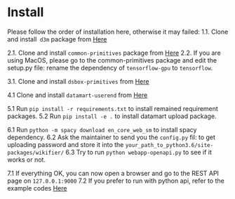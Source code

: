 # Install

Please follow the order of installation here, otherwise it may failed:
1.1. Clone and install` d3m` package from [Here](https://gitlab.com/datadrivendiscovery/d3m "link title")

2.1. Clone and install `common-primitives` package from [Here](https://gitlab.com/datadrivendiscovery/common-primitives "link title")
2.2. If you are using MacOS, please go to the common-primitives package and edit the setup.py file: rename the dependency of `tensorflow-gpu` to `tensorflow`.

3.1. Clone and install `dsbox-primitives` from  [Here](https://github.com/usc-isi-i2/dsbox-primitives "link title")

4.1 Clone and install `datamart-userend` from  [Here](https://github.com/usc-isi-i2/datamart-userend "link title")

5.1  Run `pip install -r requirements.txt` to install remained requirement packages.
5.2 Run `pip install -e .` to install datamart upload package.

6.1 Run `python -m spacy download en_core_web_sm` to install spacy dependency.
6.2 Ask the maintainer to send you the `config.py` fil: to get uploading password and store it into the `your_path_to_python3.6/site-packages/wikifier/`
6.3 Try to run `python webapp-openapi.py` to see if it works or not.

7.1 If everything OK, you can now open a browser and go to the REST API page on `127.0.0.1:9000`
7.2 If you prefer to run with python api, refer to the example codes [Here](https://github.com/usc-isi-i2/datamart-upload/tree/d3m/examples)
